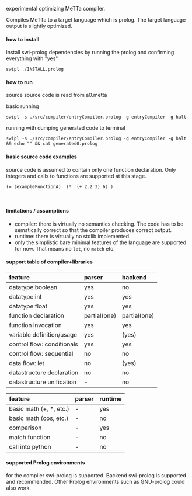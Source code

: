 
experimental optimizing MeTTa compiler.

Compiles MeTTa to a target language which is prolog. The target language output is slightly optimized.


#### how to install

install swi-prolog dependencies by running the prolog and confirming everything with "yes"

    swipl ./INSTALL.prolog

#### how to run

source source code is read from a0.metta

basic running

    swipl -s ./src/compiler/entryCompiler.prolog -g entryCompiler -g halt

running with dumping generated code to terminal

    swipl -s ./src/compiler/entryCompiler.prolog -g entryCompiler -g halt    && echo "" && cat generated0.prolog

#### basic source code examples

source code is assumed to contain only one function declaration. Only integers and calls to functions are supported at this stage.

    (= (exampleFunctionA)  (*  (+ 2.2 3) 6) )

<br />

#### limitations / assumptions

* compiler: there is virtually no semantics checking. The code has to be sematically correct so that the compiler produces correct output.
* runtime: there is virtually no stdlib implemented.
* only the simplistic bare minimal features of the language are supported for now. That means no `let`, no `match` etc.

#### support table of compiler+libraries

| feature | parser | backend |
| :--- | :--- | :--- |
| datatype:boolean | yes | no |
| datatype:int | yes | yes |
| datatype:float | yes | yes |
| function declaration | partial(one) | partial(one) |
| function invocation | yes | yes |
| variable definition/usage | yes | (yes) |
| control flow: conditionals | yes | yes |
| control flow: sequential | no | no |
| data flow: let | no | (yes) |
| datastructure declaration | no | no |
| datastructure unification | - | no |

| feature | parser | runtime |
| :--- | :--- | :--- |
| basic math (+, *, etc.) | - | yes |
| basic math (cos, etc.) | - | no |
| comparison | - | yes |
| match function | - | no |
| call into python | - | no |


#### supported Prolog environments

for the compiler swi-prolog is supported. Backend swi-prolog is supported and recommended. Other Prolog environments such as GNU-prolog could also work.

